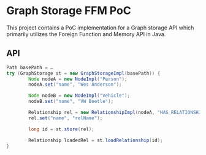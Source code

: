 # Graph Storage FFM PoC

This project contains a PoC implementation for a Graph storage API which primarily utilizes the Foreign Function and Memory API in Java.

## API

```java
Path basePath = …
try (GraphStorage st = new GraphStorageImpl(basePath)) {
        Node nodeA = new NodeImpl("Person");
        nodeA.set("name", "Wes Anderson");

        Node nodeB = new NodeImpl("Vehicle");
        nodeB.set("name", "VW Beetle");

        Relationship rel = new RelationshipImpl(nodeA, "HAS_RELATIONSHIP", nodeB);
        rel.set("name", "relName");

        long id = st.store(rel);

        Relationship loadedRel = st.loadRelationship(id);
}

```